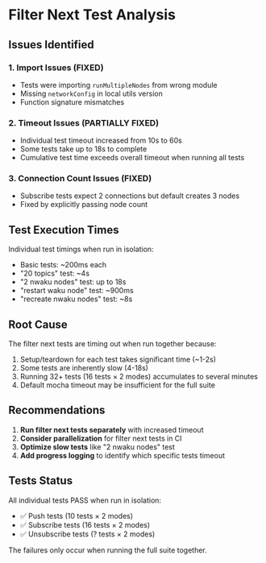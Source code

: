 # Filter Next Test Analysis

## Issues Identified

### 1. Import Issues (FIXED)
- Tests were importing `runMultipleNodes` from wrong module
- Missing `networkConfig` in local utils version
- Function signature mismatches

### 2. Timeout Issues (PARTIALLY FIXED)
- Individual test timeout increased from 10s to 60s
- Some tests take up to 18s to complete
- Cumulative test time exceeds overall timeout when running all tests

### 3. Connection Count Issues (FIXED)
- Subscribe tests expect 2 connections but default creates 3 nodes
- Fixed by explicitly passing node count

## Test Execution Times

Individual test timings when run in isolation:
- Basic tests: ~200ms each
- "20 topics" test: ~4s
- "2 nwaku nodes" test: up to 18s
- "restart waku node" test: ~900ms
- "recreate nwaku nodes" test: ~8s

## Root Cause

The filter next tests are timing out when run together because:
1. Setup/teardown for each test takes significant time (~1-2s)
2. Some tests are inherently slow (4-18s)
3. Running 32+ tests (16 tests × 2 modes) accumulates to several minutes
4. Default mocha timeout may be insufficient for the full suite

## Recommendations

1. **Run filter next tests separately** with increased timeout
2. **Consider parallelization** for filter next tests in CI
3. **Optimize slow tests** like "2 nwaku nodes" test
4. **Add progress logging** to identify which specific tests timeout

## Tests Status

All individual tests PASS when run in isolation:
- ✅ Push tests (10 tests × 2 modes)
- ✅ Subscribe tests (16 tests × 2 modes)  
- ✅ Unsubscribe tests (? tests × 2 modes)

The failures only occur when running the full suite together.